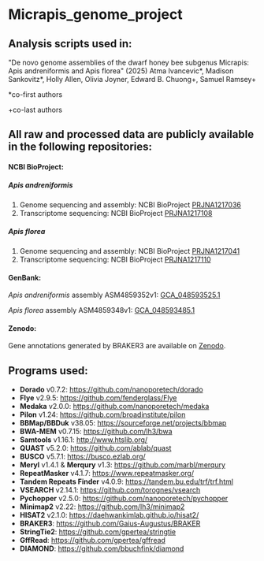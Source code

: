 # Micrapis_genome_project

## Analysis scripts used in:
"De novo genome assemblies of the dwarf honey bee subgenus Micrapis: Apis andreniformis and Apis florea" (2025) Atma Ivancevic*, Madison Sankovitz*, Holly Allen, Olivia Joyner, Edward B. Chuong+, Samuel Ramsey+

*co-first authors

+co-last authors

## All raw and processed data are publicly available in the following repositories:

#### NCBI BioProject:
##### _Apis andreniformis_
1. Genome sequencing and assembly: NCBI BioProject [PRJNA1217036](https://www.ncbi.nlm.nih.gov/bioproject/?term=PRJNA1217036)
2. Transcriptome sequencing: NCBI BioProject [PRJNA1217108](https://www.ncbi.nlm.nih.gov/bioproject/?term=PRJNA1217108)

##### _Apis florea_
1. Genome sequencing and assembly: NCBI BioProject [PRJNA1217041](https://www.ncbi.nlm.nih.gov/bioproject/?term=PRJNA1217041)
2. Transcriptome sequencing: NCBI BioProject [PRJNA1217110](https://www.ncbi.nlm.nih.gov/bioproject/?term=PRJNA1217110)

#### GenBank:
_Apis andreniformis_ assembly ASM4859352v1: [GCA_048593525.1](https://www.ncbi.nlm.nih.gov/datasets/genome/GCA_048593525.1/)

_Apis florea_ assembly ASM4859348v1: [GCA_048593485.1](https://www.ncbi.nlm.nih.gov/datasets/genome/GCA_048593485.1/)

#### Zenodo:
Gene annotations generated by BRAKER3 are available on [Zenodo](https://doi.org/10.5281/zenodo.15048194).

## Programs used:

- **Dorado** v0.7.2: https://github.com/nanoporetech/dorado  
- **Flye** v2.9.5: https://github.com/fenderglass/Flye  
- **Medaka** v2.0.0: https://github.com/nanoporetech/medaka  
- **Pilon** v1.24: https://github.com/broadinstitute/pilon  
- **BBMap/BBDuk** v38.05: https://sourceforge.net/projects/bbmap  
- **BWA-MEM** v0.7.15: https://github.com/lh3/bwa  
- **Samtools** v1.16.1: http://www.htslib.org/  
- **QUAST** v5.2.0: https://github.com/ablab/quast  
- **BUSCO** v5.7.1: https://busco.ezlab.org/  
- **Meryl** v1.4.1 & **Merqury** v1.3: https://github.com/marbl/merqury  
- **RepeatMasker** v4.1.7: https://www.repeatmasker.org/  
- **Tandem Repeats Finder** v4.0.9: https://tandem.bu.edu/trf/trf.html  
- **VSEARCH** v2.14.1: https://github.com/torognes/vsearch  
- **Pychopper** v2.5.0: https://github.com/nanoporetech/pychopper  
- **Minimap2** v2.22: https://github.com/lh3/minimap2  
- **HISAT2** v2.1.0: https://daehwankimlab.github.io/hisat2/  
- **BRAKER3**: https://github.com/Gaius-Augustus/BRAKER  
- **StringTie2**: https://github.com/gpertea/stringtie  
- **GffRead**: https://github.com/gpertea/gffread  
- **DIAMOND**: https://github.com/bbuchfink/diamond  
